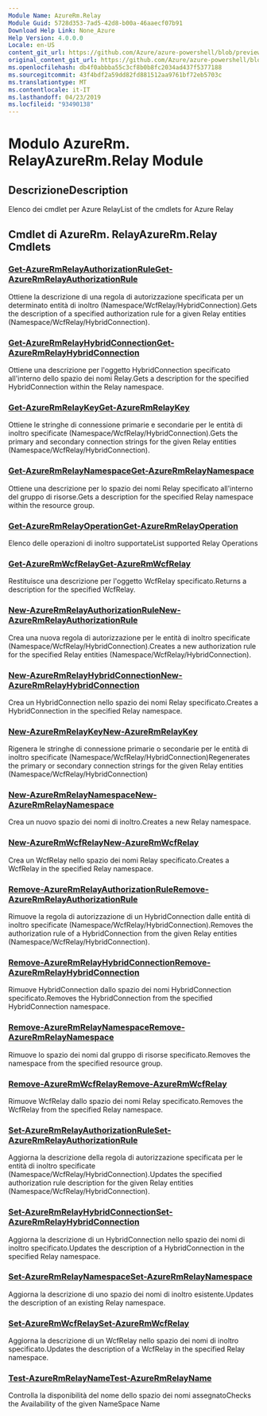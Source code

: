 ```yaml
---
Module Name: AzureRm.Relay
Module Guid: 5728d353-7ad5-42d8-b00a-46aaecf07b91
Download Help Link: None_Azure
Help Version: 4.0.0.0
Locale: en-US
content_git_url: https://github.com/Azure/azure-powershell/blob/preview/src/ResourceManager/Relay/Commands.Relay/help/AzureRM.Relay.md
original_content_git_url: https://github.com/Azure/azure-powershell/blob/preview/src/ResourceManager/Relay/Commands.Relay/help/AzureRM.Relay.md
ms.openlocfilehash: db4f0abbba55c3cf8b0b8fc2034ad437f5377188
ms.sourcegitcommit: 43f4bdf2a59dd82fd881512aa9761bf72eb5703c
ms.translationtype: MT
ms.contentlocale: it-IT
ms.lasthandoff: 04/23/2019
ms.locfileid: "93490138"
---
```

# <span data-ttu-id="4d4c3-101">Modulo AzureRm. Relay</span><span class="sxs-lookup"><span data-stu-id="4d4c3-101">AzureRm.Relay Module</span></span>
## <span data-ttu-id="4d4c3-102">Descrizione</span><span class="sxs-lookup"><span data-stu-id="4d4c3-102">Description</span></span>
<span data-ttu-id="4d4c3-103">Elenco dei cmdlet per Azure Relay</span><span class="sxs-lookup"><span data-stu-id="4d4c3-103">List of the cmdlets for Azure Relay</span></span>

## <span data-ttu-id="4d4c3-104">Cmdlet di AzureRm. Relay</span><span class="sxs-lookup"><span data-stu-id="4d4c3-104">AzureRm.Relay Cmdlets</span></span>
### [<span data-ttu-id="4d4c3-105">Get-AzureRmRelayAuthorizationRule</span><span class="sxs-lookup"><span data-stu-id="4d4c3-105">Get-AzureRmRelayAuthorizationRule</span></span>](Get-AzureRmRelayAuthorizationRule.md)
<span data-ttu-id="4d4c3-106">Ottiene la descrizione di una regola di autorizzazione specificata per un determinato entità di inoltro (Namespace/WcfRelay/HybridConnection).</span><span class="sxs-lookup"><span data-stu-id="4d4c3-106">Gets the description of a specified authorization rule for a given Relay entities (Namespace/WcfRelay/HybridConnection).</span></span>

### [<span data-ttu-id="4d4c3-107">Get-AzureRmRelayHybridConnection</span><span class="sxs-lookup"><span data-stu-id="4d4c3-107">Get-AzureRmRelayHybridConnection</span></span>](Get-AzureRmRelayHybridConnection.md)
<span data-ttu-id="4d4c3-108">Ottiene una descrizione per l'oggetto HybridConnection specificato all'interno dello spazio dei nomi Relay.</span><span class="sxs-lookup"><span data-stu-id="4d4c3-108">Gets a description for the specified HybridConnection within the Relay namespace.</span></span>

### [<span data-ttu-id="4d4c3-109">Get-AzureRmRelayKey</span><span class="sxs-lookup"><span data-stu-id="4d4c3-109">Get-AzureRmRelayKey</span></span>](Get-AzureRmRelayKey.md)
<span data-ttu-id="4d4c3-110">Ottiene le stringhe di connessione primarie e secondarie per le entità di inoltro specificate (Namespace/WcfRelay/HybridConnection).</span><span class="sxs-lookup"><span data-stu-id="4d4c3-110">Gets the primary and secondary connection strings for the given Relay entities (Namespace/WcfRelay/HybridConnection).</span></span>

### [<span data-ttu-id="4d4c3-111">Get-AzureRmRelayNamespace</span><span class="sxs-lookup"><span data-stu-id="4d4c3-111">Get-AzureRmRelayNamespace</span></span>](Get-AzureRmRelayNamespace.md)
<span data-ttu-id="4d4c3-112">Ottiene una descrizione per lo spazio dei nomi Relay specificato all'interno del gruppo di risorse.</span><span class="sxs-lookup"><span data-stu-id="4d4c3-112">Gets a description for the specified Relay namespace within the resource group.</span></span>

### [<span data-ttu-id="4d4c3-113">Get-AzureRmRelayOperation</span><span class="sxs-lookup"><span data-stu-id="4d4c3-113">Get-AzureRmRelayOperation</span></span>](Get-AzureRmRelayOperation.md)
<span data-ttu-id="4d4c3-114">Elenco delle operazioni di inoltro supportate</span><span class="sxs-lookup"><span data-stu-id="4d4c3-114">List supported Relay Operations</span></span>

### [<span data-ttu-id="4d4c3-115">Get-AzureRmWcfRelay</span><span class="sxs-lookup"><span data-stu-id="4d4c3-115">Get-AzureRmWcfRelay</span></span>](Get-AzureRmWcfRelay.md)
<span data-ttu-id="4d4c3-116">Restituisce una descrizione per l'oggetto WcfRelay specificato.</span><span class="sxs-lookup"><span data-stu-id="4d4c3-116">Returns a description for the specified WcfRelay.</span></span>

### [<span data-ttu-id="4d4c3-117">New-AzureRmRelayAuthorizationRule</span><span class="sxs-lookup"><span data-stu-id="4d4c3-117">New-AzureRmRelayAuthorizationRule</span></span>](New-AzureRmRelayAuthorizationRule.md)
<span data-ttu-id="4d4c3-118">Crea una nuova regola di autorizzazione per le entità di inoltro specificate (Namespace/WcfRelay/HybridConnection).</span><span class="sxs-lookup"><span data-stu-id="4d4c3-118">Creates a new authorization rule for the specified Relay entities (Namespace/WcfRelay/HybridConnection).</span></span>

### [<span data-ttu-id="4d4c3-119">New-AzureRmRelayHybridConnection</span><span class="sxs-lookup"><span data-stu-id="4d4c3-119">New-AzureRmRelayHybridConnection</span></span>](New-AzureRmRelayHybridConnection.md)
<span data-ttu-id="4d4c3-120">Crea un HybridConnection nello spazio dei nomi Relay specificato.</span><span class="sxs-lookup"><span data-stu-id="4d4c3-120">Creates a HybridConnection in the specified Relay namespace.</span></span>

### [<span data-ttu-id="4d4c3-121">New-AzureRmRelayKey</span><span class="sxs-lookup"><span data-stu-id="4d4c3-121">New-AzureRmRelayKey</span></span>](New-AzureRmRelayKey.md)
<span data-ttu-id="4d4c3-122">Rigenera le stringhe di connessione primarie o secondarie per le entità di inoltro specificate (Namespace/WcfRelay/HybridConnection)</span><span class="sxs-lookup"><span data-stu-id="4d4c3-122">Regenerates the primary or secondary connection strings for the given Relay entities (Namespace/WcfRelay/HybridConnection)</span></span>

### [<span data-ttu-id="4d4c3-123">New-AzureRmRelayNamespace</span><span class="sxs-lookup"><span data-stu-id="4d4c3-123">New-AzureRmRelayNamespace</span></span>](New-AzureRmRelayNamespace.md)
<span data-ttu-id="4d4c3-124">Crea un nuovo spazio dei nomi di inoltro.</span><span class="sxs-lookup"><span data-stu-id="4d4c3-124">Creates a new Relay namespace.</span></span>

### [<span data-ttu-id="4d4c3-125">New-AzureRmWcfRelay</span><span class="sxs-lookup"><span data-stu-id="4d4c3-125">New-AzureRmWcfRelay</span></span>](New-AzureRmWcfRelay.md)
<span data-ttu-id="4d4c3-126">Crea un WcfRelay nello spazio dei nomi Relay specificato.</span><span class="sxs-lookup"><span data-stu-id="4d4c3-126">Creates a WcfRelay in the specified Relay namespace.</span></span>

### [<span data-ttu-id="4d4c3-127">Remove-AzureRmRelayAuthorizationRule</span><span class="sxs-lookup"><span data-stu-id="4d4c3-127">Remove-AzureRmRelayAuthorizationRule</span></span>](Remove-AzureRmRelayAuthorizationRule.md)
<span data-ttu-id="4d4c3-128">Rimuove la regola di autorizzazione di un HybridConnection dalle entità di inoltro specificate (Namespace/WcfRelay/HybridConnection).</span><span class="sxs-lookup"><span data-stu-id="4d4c3-128">Removes the authorization rule of a HybridConnection from the given Relay entities (Namespace/WcfRelay/HybridConnection).</span></span>

### [<span data-ttu-id="4d4c3-129">Remove-AzureRmRelayHybridConnection</span><span class="sxs-lookup"><span data-stu-id="4d4c3-129">Remove-AzureRmRelayHybridConnection</span></span>](Remove-AzureRmRelayHybridConnection.md)
<span data-ttu-id="4d4c3-130">Rimuove HybridConnection dallo spazio dei nomi HybridConnection specificato.</span><span class="sxs-lookup"><span data-stu-id="4d4c3-130">Removes the HybridConnection from the specified HybridConnection namespace.</span></span>

### [<span data-ttu-id="4d4c3-131">Remove-AzureRmRelayNamespace</span><span class="sxs-lookup"><span data-stu-id="4d4c3-131">Remove-AzureRmRelayNamespace</span></span>](Remove-AzureRmRelayNamespace.md)
<span data-ttu-id="4d4c3-132">Rimuove lo spazio dei nomi dal gruppo di risorse specificato.</span><span class="sxs-lookup"><span data-stu-id="4d4c3-132">Removes the namespace from the specified resource group.</span></span> 

### [<span data-ttu-id="4d4c3-133">Remove-AzureRmWcfRelay</span><span class="sxs-lookup"><span data-stu-id="4d4c3-133">Remove-AzureRmWcfRelay</span></span>](Remove-AzureRmWcfRelay.md)
<span data-ttu-id="4d4c3-134">Rimuove WcfRelay dallo spazio dei nomi Relay specificato.</span><span class="sxs-lookup"><span data-stu-id="4d4c3-134">Removes the WcfRelay from the specified Relay namespace.</span></span>

### [<span data-ttu-id="4d4c3-135">Set-AzureRmRelayAuthorizationRule</span><span class="sxs-lookup"><span data-stu-id="4d4c3-135">Set-AzureRmRelayAuthorizationRule</span></span>](Set-AzureRmRelayAuthorizationRule.md)
<span data-ttu-id="4d4c3-136">Aggiorna la descrizione della regola di autorizzazione specificata per le entità di inoltro specificate (Namespace/WcfRelay/HybridConnection).</span><span class="sxs-lookup"><span data-stu-id="4d4c3-136">Updates the specified authorization rule description for the given Relay entities (Namespace/WcfRelay/HybridConnection).</span></span>

### [<span data-ttu-id="4d4c3-137">Set-AzureRmRelayHybridConnection</span><span class="sxs-lookup"><span data-stu-id="4d4c3-137">Set-AzureRmRelayHybridConnection</span></span>](Set-AzureRmRelayHybridConnection.md)
<span data-ttu-id="4d4c3-138">Aggiorna la descrizione di un HybridConnection nello spazio dei nomi di inoltro specificato.</span><span class="sxs-lookup"><span data-stu-id="4d4c3-138">Updates the description of a HybridConnection in the specified Relay namespace.</span></span>

### [<span data-ttu-id="4d4c3-139">Set-AzureRmRelayNamespace</span><span class="sxs-lookup"><span data-stu-id="4d4c3-139">Set-AzureRmRelayNamespace</span></span>](Set-AzureRmRelayNamespace.md)
<span data-ttu-id="4d4c3-140">Aggiorna la descrizione di uno spazio dei nomi di inoltro esistente.</span><span class="sxs-lookup"><span data-stu-id="4d4c3-140">Updates the description of an existing Relay namespace.</span></span>

### [<span data-ttu-id="4d4c3-141">Set-AzureRmWcfRelay</span><span class="sxs-lookup"><span data-stu-id="4d4c3-141">Set-AzureRmWcfRelay</span></span>](Set-AzureRmWcfRelay.md)
<span data-ttu-id="4d4c3-142">Aggiorna la descrizione di un WcfRelay nello spazio dei nomi di inoltro specificato.</span><span class="sxs-lookup"><span data-stu-id="4d4c3-142">Updates the description of a WcfRelay in the specified Relay namespace.</span></span>

### [<span data-ttu-id="4d4c3-143">Test-AzureRmRelayName</span><span class="sxs-lookup"><span data-stu-id="4d4c3-143">Test-AzureRmRelayName</span></span>](Test-AzureRmRelayName.md)
<span data-ttu-id="4d4c3-144">Controlla la disponibilità del nome dello spazio dei nomi assegnato</span><span class="sxs-lookup"><span data-stu-id="4d4c3-144">Checks the Availability of the given NameSpace Name</span></span>

